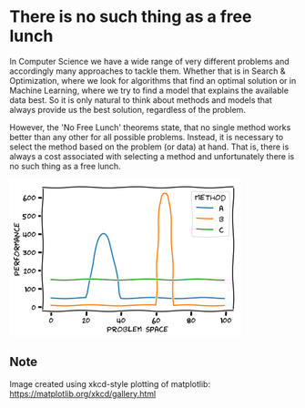 # There is no such thing as a free lunch
In Computer Science we have  a wide range of very different problems and accordingly many approaches to tackle them.
Whether that is in Search & Optimization, where we look for algorithms that find an optimal solution
or in Machine Learning, where we try to find a model that explains the available data best.
So it is only natural to think about methods and models that always provide us the best solution, regardless of the problem.

However, the 'No Free Lunch' theorems state, that no single method works better than any other for all possible problems.
Instead,  it is necessary to select the method based on the problem (or data) at hand.
That is, there is always a cost associated with selecting a method and unfortunately there is no such thing as a free lunch.

![Performance of Different Methods](figures/image-0-88-NoFreeLunch.png)

## Note
Image created using xkcd-style plotting of matplotlib:
https://matplotlib.org/xkcd/gallery.html
